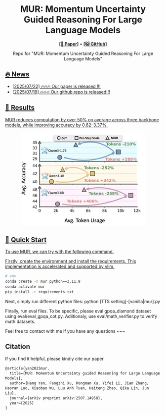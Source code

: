 <h1 align="center">
MUR: Momentum Uncertainty Guided Reasoning For Large
Language Models
</h1>

<p align="center">
  <!-- <a href="https://github.com/yayayacc/MUR/"><b>[🌐 PyPi Package]</b></a> • -->
  <a href="https://arxiv.org/abs/2507.14958"><b>[📜 Paper]</b></a> •
  <a href="https://github.com/yayayacc/MUR/"><b>[🐱 GitHub]</b></a>
  
</p>

<p align="center"> Repo for "MUR: Momentum Uncertainty Guided Reasoning For Large Language Models</a>"</p>
<a href="https://arxiv.org/abs/2507.14958" target="_blank">

## 🔥 News
- [2025/07/22] 🔥🔥🔥 Our paper is released !!!
- [2025/07/19] 🔥🔥🔥 Our github repo is released!!!

## 📖 Results

MUR reduces computation by over 50\% on average across three backbone models, while improving accuracy by 0.62–3.37\%.

<p align="center">
    <img src="./assets/Intro.png" alt="scaling" width="400">
</p>

## 🚀 Quick Start

To use MUR, we can try with the following command.

Firstly, create the environment and install the requirements. This implementation is accelerated and supported by vllm.

```bash
# env
conda create -n mur python==3.11.9
conda activate mur
pip install -r requirements.txt
```

Next, simply run different python files: python [TTS setting]-[vanilla|mur].py

Finally, run eval files. To be specific, please eval gpqa_diamond dataset using eval/eval_gpqa_cot.py. Adiitionaly, use eval/math_verifier.py to verify math datasets.

Feel free to contact with me if you have any questions ~~~

## Citation

If you find it helpful, please kindly cite our paper.
```
@article{yan2025mur,
  title={MUR: Momentum Uncertainty guided Reasoning for Large Language Models},
  author={Hang Yan, Fangzhi Xu, Rongman Xu, Yifei Li, Jian Zhang, Haoran Luo, Xiaobao Wu, Luu Anh Tuan, Haiteng Zhao, Qika Lin, Jun Liu},
  journal={arXiv preprint arXiv:2507.14958},
  year={2025}
}
```
